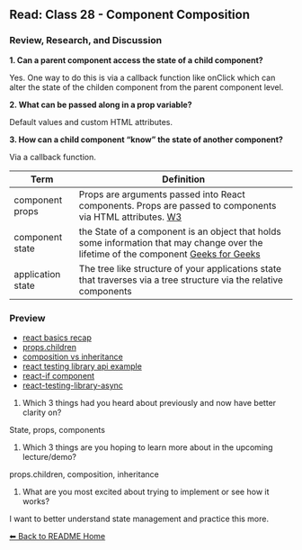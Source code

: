 ## Read: Class 28 - Component Composition

### Review, Research, and Discussion

**1. Can a parent component access the state of a child component?**

Yes. One way to do this is via a callback function like onClick which can alter the state of the childen component from the parent component level.

**2. What can be passed along in a prop variable?**

Default values and custom HTML attributes.

**3. How can a child component “know” the state of another component?**

Via a callback function.

**Term** | **Definition**
-----|-----
component props | Props are arguments passed into React components. Props are passed to components via HTML attributes. [W3](https://www.w3schools.com/react/react_props.asp)
component state | the State of a component is an object that holds some information that may change over the lifetime of the component [Geeks for Geeks](https://www.geeksforgeeks.org/reactjs-state-react/)
application state | The tree like structure of your applications state that traverses via a tree structure via the relative components 


### Preview
- [react basics recap](https://www.freecodecamp.org/news/these-are-the-concepts-you-should-know-in-react-js-after-you-learn-the-basics-ee1d2f4b8030/)
- [props.children](https://codeburst.io/a-quick-intro-to-reacts-props-children-cb3d2fce4891)
- [composition vs inheritance](https://reactjs.org/docs/composition-vs-inheritance.html)
- [react testing library api example](https://testing-library.com/docs/react-testing-library/example-intro/)
- [react-if component](https://www.npmjs.com/package/react-if)
- [react-testing-library-async](https://testing-library.com/docs/dom-testing-library/api-async/)

1. Which 3 things had you heard about previously and now have better clarity on?

State, props, components

1. Which 3 things are you hoping to learn more about in the upcoming lecture/demo?

props.children, composition, inheritance

1. What are you most excited about trying to implement or see how it works?

I want to better understand state management and practice this more. 

[⬅ Back to README Home](README.md)
